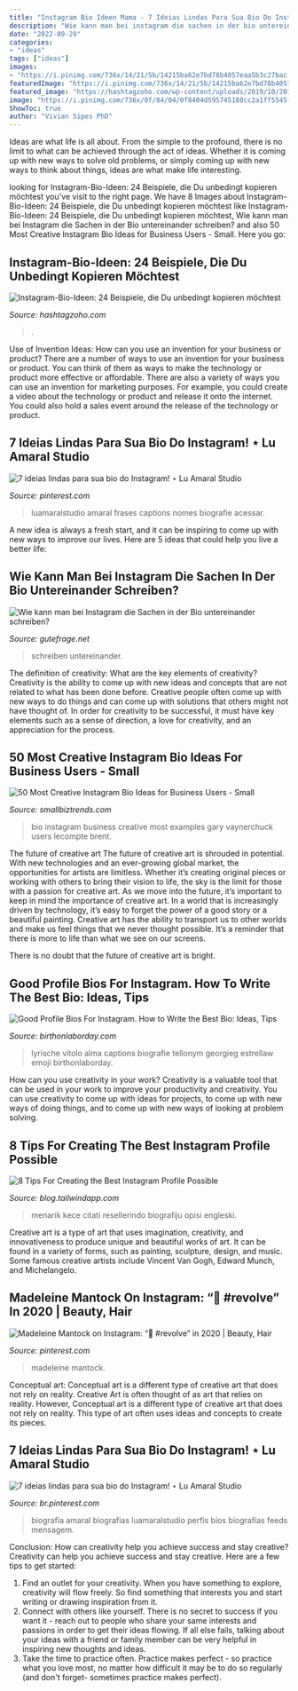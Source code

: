 ```yaml
---
title: "Instagram Bio Ideen Mama - 7 Ideias Lindas Para Sua Bio Do Instagram! ⋆ Lu Amaral Studio"
description: "Wie kann man bei instagram die sachen in der bio untereinander schreiben?"
date: "2022-09-29"
categories:
- "ideas"
tags: ["ideas"]
images:
- "https://i.pinimg.com/736x/14/21/5b/14215ba62e7bd78b4057eaa5b3c27bac.jpg"
featuredImage: "https://i.pinimg.com/736x/14/21/5b/14215ba62e7bd78b4057eaa5b3c27bac.jpg"
featured_image: "https://hashtagzoho.com/wp-content/uploads/2019/10/2019_10_Insta-Bio_11-768x1151.jpg"
image: "https://i.pinimg.com/736x/0f/84/04/0f8404d595745188cc2a1ff5545f9bf6.jpg"
ShowToc: true
author: "Vivian Sipes PhD"
---
```



Ideas are what life is all about. From the simple to the profound, there is no limit to what can be achieved through the act of ideas. Whether it is coming up with new ways to solve old problems, or simply coming up with new ways to think about things, ideas are what make life interesting.

	

		
looking for Instagram-Bio-Ideen: 24 Beispiele, die Du unbedingt kopieren möchtest you've visit to the right page. We have 8 Images about Instagram-Bio-Ideen: 24 Beispiele, die Du unbedingt kopieren möchtest like Instagram-Bio-Ideen: 24 Beispiele, die Du unbedingt kopieren möchtest, Wie kann man bei Instagram die Sachen in der Bio untereinander schreiben? and also 50 Most Creative Instagram Bio Ideas for Business Users - Small. Here you go:
		
    
## Instagram-Bio-Ideen: 24 Beispiele, Die Du Unbedingt Kopieren Möchtest

<img loading=lazy src="https://hashtagzoho.com/wp-content/uploads/2019/10/2019_10_Insta-Bio_11-768x1151.jpg" onerror="this.onerror=null;this.src='https://tse4.mm.bing.net/th?id=OIP.fARI36rjE1cQcXfNPVL0mwHaLG&amp;pid=15.1';" alt="Instagram-Bio-Ideen: 24 Beispiele, die Du unbedingt kopieren möchtest">

_Source: hashtagzoho.com_

>. 

	

Use of Invention Ideas: How can you use an invention for your business or product?
There are a number of ways to use an invention for your business or product. You can think of them as ways to make the technology or product more effective or affordable. There are also a variety of ways you can use an invention for marketing purposes. For example, you could create a video about the technology or product and release it onto the internet. You could also hold a sales event around the release of the technology or product.

    
## 7 Ideias Lindas Para Sua Bio Do Instagram! ⋆ Lu Amaral Studio

<img loading=lazy src="https://i.pinimg.com/originals/6a/a0/7a/6aa07a017e939c91e3245efb198f254b.png" onerror="this.onerror=null;this.src='https://tse3.mm.bing.net/th?id=OIP.hUcnsL37klA9_sWH0TwccAHaLG&amp;pid=15.1';" alt="7 ideias lindas para sua bio do Instagram! ⋆ Lu Amaral Studio">

_Source: pinterest.com_

>luamaralstudio amaral frases captions nomes biografie acessar. 

	

A new idea is always a fresh start, and it can be inspiring to come up with new ways to improve our lives. Here are 5 ideas that could help you live a better life: 

    
## Wie Kann Man Bei Instagram Die Sachen In Der Bio Untereinander Schreiben?

<img loading=lazy src="https://images.gutefrage.net/media/fragen/bilder/wie-kann-man-bei-instagram-die-sachen-in-der-bio-untereinander-schreiben/0_original.jpg?v=1436950633000" onerror="this.onerror=null;this.src='https://tse2.mm.bing.net/th?id=OIP.mRM0M98JHxCrAs9-iypnWwHaHa&amp;pid=15.1';" alt="Wie kann man bei Instagram die Sachen in der Bio untereinander schreiben?">

_Source: gutefrage.net_

>schreiben untereinander. 

	

The definition of creativity: What are the key elements of creativity?
Creativity is the ability to come up with new ideas and concepts that are not related to what has been done before. Creative people often come up with new ways to do things and can come up with solutions that others might not have thought of. In order for creativity to be successful, it must have key elements such as a sense of direction, a love for creativity, and an appreciation for the process.

    
## 50 Most Creative Instagram Bio Ideas For Business Users - Small

<img loading=lazy src="https://smallbiztrends.com/wp-content/uploads/2017/05/garyvee-850x476.jpg" onerror="this.onerror=null;this.src='https://tse1.mm.bing.net/th?id=OIP.LLoXn7JyqHUlTiLtitMS8AHaEJ&amp;pid=15.1';" alt="50 Most Creative Instagram Bio Ideas for Business Users - Small">

_Source: smallbiztrends.com_

>bio instagram business creative most examples gary vaynerchuck users lecompte brent. 

	

The future of creative art
The future of creative art is shrouded in potential. With new technologies and an ever-growing global market, the opportunities for artists are limitless. Whether it’s creating original pieces or working with others to bring their vision to life, the sky is the limit for those with a passion for creative art.
As we move into the future, it’s important to keep in mind the importance of creative art. In a world that is increasingly driven by technology, it’s easy to forget the power of a good story or a beautiful painting. Creative art has the ability to transport us to other worlds and make us feel things that we never thought possible. It’s a reminder that there is more to life than what we see on our screens.

There is no doubt that the future of creative art is bright.

    
## Good Profile Bios For Instagram. How To Write The Best Bio: Ideas, Tips

<img loading=lazy src="http://birthonlaborday.com/pics/good-profile-bios-for-instagram-5.jpg" onerror="this.onerror=null;this.src='https://tse1.mm.bing.net/th?id=OIP.XfDft5LgxCirCxiIYNsH9QHaMw&amp;pid=15.1';" alt="Good Profile Bios For Instagram. How to Write the Best Bio: Ideas, Tips">

_Source: birthonlaborday.com_

>lyrische vitolo alma captions biografie tellonym georgieg estrellaw emoji birthonlaborday. 

	

How can you use creativity in your work?
Creativity is a valuable tool that can be used in your work to improve your productivity and creativity. You can use creativity to come up with ideas for projects, to come up with new ways of doing things, and to come up with new ways of looking at problem solving.

    
## 8 Tips For Creating The Best Instagram Profile Possible

<img loading=lazy src="https://tailwind1-wpengine.netdna-ssl.com/wp-content/uploads/2017/11/jenns_trends-instagram.png" onerror="this.onerror=null;this.src='https://tse3.mm.bing.net/th?id=OIP.zKL0HnYY041W2lxKmJ2SEgHaF0&amp;pid=15.1';" alt="8 Tips For Creating the Best Instagram Profile Possible">

_Source: blog.tailwindapp.com_

>menarik kece citati resellerindo biografiju opisi engleski. 

	

Creative art is a type of art that uses imagination, creativity, and innovativeness to produce unique and beautiful works of art. It can be found in a variety of forms, such as painting, sculpture, design, and music. Some famous creative artists include Vincent Van Gogh, Edward Munch, and Michelangelo.

    
## Madeleine Mantock On Instagram: “💚 #revolve” In 2020 | Beauty, Hair

<img loading=lazy src="https://i.pinimg.com/736x/0f/84/04/0f8404d595745188cc2a1ff5545f9bf6.jpg" onerror="this.onerror=null;this.src='https://tse2.mm.bing.net/th?id=OIP.xq96s5Ly6eu6jqTP0dNQSwHaJQ&amp;pid=15.1';" alt="Madeleine Mantock on Instagram: “💚 #revolve” in 2020 | Beauty, Hair">

_Source: pinterest.com_

>madeleine mantock. 

	

Conceptual art: Conceptual art is a different type of creative art that does not rely on reality.
Creative Art is often thought of as art that relies on reality. However, Conceptual art is a different type of creative art that does not rely on reality. This type of art often uses ideas and concepts to create its pieces.

    
## 7 Ideias Lindas Para Sua Bio Do Instagram! ⋆ Lu Amaral Studio

<img loading=lazy src="https://i.pinimg.com/736x/14/21/5b/14215ba62e7bd78b4057eaa5b3c27bac.jpg" onerror="this.onerror=null;this.src='https://tse4.mm.bing.net/th?id=OIP.X4SSSwuTeh9HEj3GwSlJeAHaLH&amp;pid=15.1';" alt="7 ideias lindas para sua bio do Instagram! ⋆ Lu Amaral Studio">

_Source: br.pinterest.com_

>biografia amaral biografias luamaralstudio perfis bios biografías feeds mensagem. 

	

Conclusion: How can creativity help you achieve success and stay creative?
Creativity can help you achieve success and stay creative. Here are a few tips to get started: 
1. Find an outlet for your creativity. When you have something to explore, creativity will flow freely. So find something that interests you and start writing or drawing inspiration from it. 
2. Connect with others like yourself. There is no secret to success if you want it - reach out to people who share your same interests and passions in order to get their ideas flowing. If all else fails, talking about your ideas with a friend or family member can be very helpful in inspiring new thoughts and ideas. 
3. Take the time to practice often. Practice makes perfect - so practice what you love most, no matter how difficult it may be to do so regularly (and don't forget- sometimes practice makes perfect).

